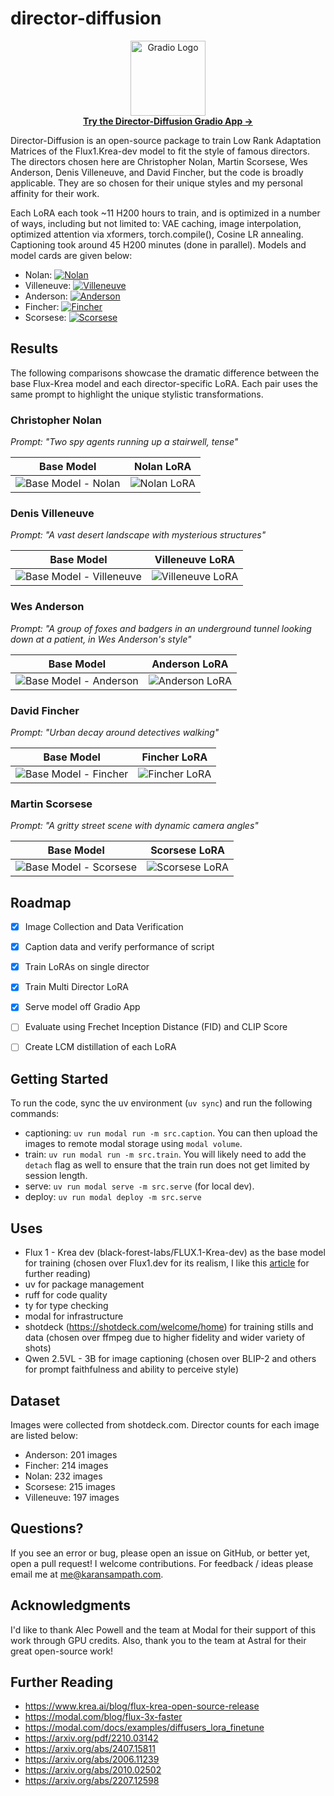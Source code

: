 # director-diffusion

<p align="center">
  <a href="https://gradio.app/" target="_blank">
    <img src="https://raw.githubusercontent.com/gradio-app/gradio/refs/heads/main/readme_files/gradio.svg" alt="Gradio Logo" width="120">
  </a>
  <br>
  <a href="https://nano-diffusion--flux-lora-gradio-gradio-app.modal.run/" target="_blank">
    <b>Try the Director-Diffusion Gradio App &rarr;</b>
  </a>
</p>

Director-Diffusion is an open-source package to train Low Rank Adaptation Matrices of the Flux1.Krea-dev model to fit the style of famous directors. The directors chosen here are Christopher Nolan, Martin Scorsese, Wes Anderson, Denis Villeneuve, and David Fincher, but the code is broadly applicable. They are so chosen for their unique styles and my personal affinity for their work.

Each LoRA each took ~11 H200 hours to train, and is optimized in a number of ways, including but not limited to: VAE caching, image interpolation, optimized attention via xformers, torch.compile(), Cosine LR annealing. Captioning took around 45 H200 minutes (done in parallel). Models and model cards are given below:

-  Nolan: [![Nolan](https://img.shields.io/badge/Hugging%20Face-Model%20Card-black?logo=huggingface)](https://huggingface.co/ksampath/flux-krea-nolan-lora)
-  Villeneuve: [![Villeneuve](https://img.shields.io/badge/Hugging%20Face-Model%20Card-black?logo=huggingface)](https://huggingface.co/ksampath/flux-krea-villeneuve-lora)
-  Anderson: [![Anderson](https://img.shields.io/badge/Hugging%20Face-Model%20Card-black?logo=huggingface)](https://huggingface.co/ksampath/flux-krea-anderson-lora)
-  Fincher: [![Fincher](https://img.shields.io/badge/Hugging%20Face-Model%20Card-black?logo=huggingface)](https://huggingface.co/ksampath/flux-krea-fincher-lora)
-  Scorsese: [![Scorsese](https://img.shields.io/badge/Hugging%20Face-Model%20Card-black?logo=huggingface)](https://huggingface.co/ksampath/flux-krea-scorsese-lora)

## Results

The following comparisons showcase the dramatic difference between the base Flux-Krea model and each director-specific LoRA. Each pair uses the same prompt to highlight the unique stylistic transformations.

### Christopher Nolan
*Prompt: "Two spy agents running up a stairwell, tense"*

| Base Model | Nolan LoRA |
|------------|------------|
| ![Base Model - Nolan](assets/comparisons/nolan_base.webp) | ![Nolan LoRA](assets/comparisons/nolan_lora.webp) |

### Denis Villeneuve
*Prompt: "A vast desert landscape with mysterious structures"*

| Base Model | Villeneuve LoRA |
|------------|-----------------|
| ![Base Model - Villeneuve](assets/comparisons/villeneuve_base.webp) | ![Villeneuve LoRA](assets/comparisons/villeneuve_lora.webp) |

### Wes Anderson
*Prompt: "A group of foxes and badgers in an underground tunnel looking down at a patient, in Wes Anderson's style"*

| Base Model | Anderson LoRA |
|------------|---------------|
| ![Base Model - Anderson](assets/comparisons/anderson_base.webp) | ![Anderson LoRA](assets/comparisons/anderson_lora.webp) |

### David Fincher
*Prompt: "Urban decay around detectives walking"*

| Base Model | Fincher LoRA |
|------------|--------------|
| ![Base Model - Fincher](assets/comparisons/fincher_base.webp) | ![Fincher LoRA](assets/comparisons/fincher_lora.webp) |

### Martin Scorsese
*Prompt: "A gritty street scene with dynamic camera angles"*

| Base Model | Scorsese LoRA |
|------------|---------------|
| ![Base Model - Scorsese](assets/comparisons/scorsese_base.webp) | ![Scorsese LoRA](assets/comparisons/scorsese_lora.webp) |


## Roadmap

- [x] Image Collection and Data Verification
- [x] Caption data and verify performance of script
- [x] Train LoRAs on single director
- [x] Train Multi Director LoRA
- [x] Serve model off Gradio App
- [ ] Evaluate using Frechet Inception Distance (FID) and CLIP Score
- [ ] Create LCM distillation of each LoRA


## Getting Started

To run the code, sync the uv environment (`uv sync`) and run the following commands:

- captioning: `uv run modal run -m src.caption`. You can then upload the images to remote modal storage using `modal volume`.
- train: `uv run modal run -m src.train`. You will likely need to add the `detach` flag as well to ensure that the train run does not get limited by session length.
- serve: `uv run modal serve -m src.serve` (for local dev).
- deploy: `uv run modal deploy -m src.serve`

## Uses

- Flux 1 - Krea dev (black-forest-labs/FLUX.1-Krea-dev) as the base model for training (chosen over Flux1.dev for its realism, I like this [article](https://www.dbreunig.com/2025/08/04/the-rise-of-opinionated-models.html) for further reading)
- uv for package management
- ruff for code quality
- ty for type checking
- modal for infrastructure
- shotdeck (https://shotdeck.com/welcome/home) for training stills and data (chosen over ffmpeg due to higher fidelity and wider variety of shots)
- Qwen 2.5VL - 3B for image captioning (chosen over BLIP-2 and others for prompt faithfulness and ability to perceive style)

## Dataset

Images were collected from shotdeck.com. Director counts for each image are listed below:

- Anderson: 201 images
- Fincher: 214 images
- Nolan: 232 images
- Scorsese: 215 images
- Villeneuve: 197 images

## Questions?
If you see an error or bug, please open an issue on GitHub, or better yet, open a pull request! I welcome contributions. For feedback / ideas please email me at me@karansampath.com.

## Acknowledgments
I'd like to thank Alec Powell and the team at Modal for their support of this work through GPU credits. Also, thank you to the team at Astral for their great open-source work!

## Further Reading

- https://www.krea.ai/blog/flux-krea-open-source-release
- https://modal.com/blog/flux-3x-faster
- https://modal.com/docs/examples/diffusers_lora_finetune
- https://arxiv.org/pdf/2210.03142
- https://arxiv.org/abs/2407.15811
- https://arxiv.org/abs/2006.11239
- https://arxiv.org/abs/2010.02502
- https://arxiv.org/abs/2207.12598
